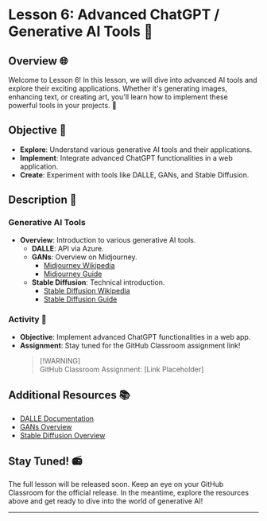 # Lesson 6: Advanced ChatGPT / Generative AI Tools 🌟  
   
## Overview 🌐  
   
Welcome to Lesson 6! In this lesson, we will dive into advanced AI tools and explore their exciting applications. Whether it's generating images, enhancing text, or creating art, you'll learn how to implement these powerful tools in your projects. 🚀  
   
## Objective 🎯  
   
- **Explore**: Understand various generative AI tools and their applications.  
- **Implement**: Integrate advanced ChatGPT functionalities in a web application.  
- **Create**: Experiment with tools like DALLE, GANs, and Stable Diffusion.  
   
## Description 📖  
   
### Generative AI Tools  
   
- **Overview**: Introduction to various generative AI tools.  
  - **DALLE**: API via Azure.  
  - **GANs**: Overview on Midjourney.  
    - [Midjourney Wikipedia](https://en.wikipedia.org/wiki/Midjourney)  
    - [Midjourney Guide](https://www.analyticsvidhya.com/blog/2023/10/how-to-use-midjourney-ai/)  
  - **Stable Diffusion**: Technical introduction.  
    - [Stable Diffusion Wikipedia](https://en.wikipedia.org/wiki/Stable_Diffusion)  
    - [Stable Diffusion Guide](https://machinelearningmastery.com/a-technical-introduction-to-stable-diffusion/)  
   
### Activity 🎨  
   
- **Objective**: Implement advanced ChatGPT functionalities in a web app.  
- **Assignment**: Stay tuned for the GitHub Classroom assignment link!  
  > [!WARNING] <!--[!ATTENTION] ⚠️-->  
  > GitHub Classroom Assignment: [Link Placeholder]  
   
## Additional Resources 📚  
   
- [DALLE Documentation](https://docs.openai.com/dalle/)  
- [GANs Overview](https://github.com/Azure/azure-sdk-for-python/tree/main/sdk/cognitivelanguage/azure-ai-language-conversations)  
- [Stable Diffusion Overview](https://machinelearningmastery.com/a-technical-introduction-to-stable-diffusion/)  
   
## Stay Tuned! 📻  
   
The full lesson will be released soon. Keep an eye on your GitHub Classroom for the official release. In the meantime, explore the resources above and get ready to dive into the world of generative AI!  
   
---  
